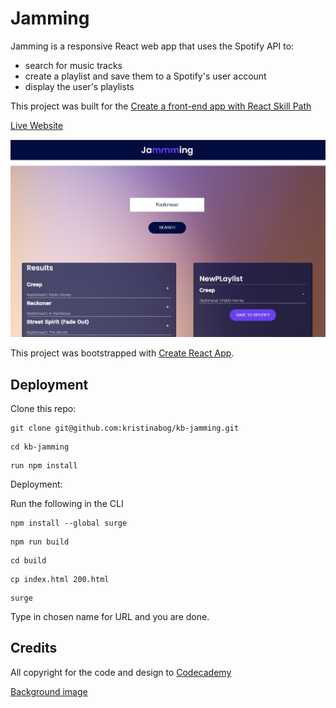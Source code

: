 # Jamming

Jamming is a responsive React web app that uses the Spotify API to:
- search for music tracks
- create a playlist and save them to a Spotify's user account 
- display the user's playlists

This project was built for the [Create a front-end app with React Skill Path](https://www.codecademy.com/learn/paths/build-web-apps-with-react)

[Live Website](https://kb-jamming.surge.sh/)

![jamming live](public/jamming-live.png)

This project was bootstrapped with [Create React App](https://github.com/facebook/create-react-app).

## Deployment

Clone this repo: 

```
git clone git@github.com:kristinabog/kb-jamming.git
```
```
cd kb-jamming
```
```
run npm install
```

Deployment:

Run the following in the CLI
```
npm install --global surge
```
```
npm run build
```
```
cd build
```
```
cp index.html 200.html
```
```
surge
```
Type in chosen name for URL and you are done.


## Credits

All copyright for the code and design to [Codecademy](https://www.codecademy.com/)

[Background image](https://www.pexels.com/photo/blurry-image-of-a-brownish-background-1242348/)

